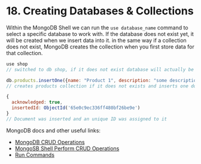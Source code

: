 # 18. Creating Databases & Collections

Within the MongoDB Shell we can run the `use database_name` command to select a specific database to work with. If the database does not exist yet, it will be created when we insert data into it. in the same way if a collection does not exist, MongoDB creates the collection when you first store data for that collection.

```javascript
use shop
// switched to db shop, if it does not exist database will actually be created once we insert data into it

db.products.insertOne({name: "Product 1", description: "some description"})
// creates products collection if it does not exists and inserts one document into it

{
  acknowledged: true,
  insertedId: ObjectId('65e0c9ec336ff480bf26be9e')
}
// Document was inserted and an unique ID was assigned to it
```

MongoDB docs and other useful links:

- [MongoDB CRUD Operations](https://www.mongodb.com/docs/manual/crud/#mongodb-crud-operations)
- [MongoSB Shell Perform CRUD Operations](https://www.mongodb.com/docs/mongodb-shell/crud/)
- [Run Commands](https://www.mongodb.com/docs/mongodb-shell/run-commands/)
